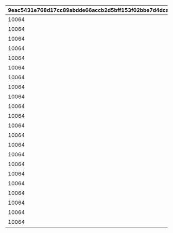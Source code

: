 |9eac5431e768d17cc89abdde66accb2d5bff153f02bbe7d4dca64ecc416942e2|3b7b6d4616592f380251b62dac80bba66a330a29daf9db16dd71e9911f5d5deb|cc1f4ff6c34b74a8e3217904f31ac92e251a975856574fb4329e27d8430574e0|2493e9337abe87b556c563e165b9d2b574e8dabf72d396e44483a099171d86e1|3f0978a02902f6f845ad137cf720f9b039299abef45afcdefb5f5c87225733c3|5515e0ffd711969df98b0ffc8846b2f6da553c5fd7846a5ab6aed9c7aa025895|85b3eb84dc025d2dba486631297def69f6e8537ccdf066bcc559bcb4faa86164|
| --- | --- | --- | --- | --- | --- | --- |
|10064|開会式|20036104|4|0|0|1006401|
|10064|開会式|20036104|3|0|0|1006402|
|10064|徒競走|20036104|1|1006402|0|1006403|
|10064|徒競走|20036104|4|1006402|0|1006404|
|10064|徒競走|20036104|2|1006402|0|1006405|
|10064|騎馬戦|20036104|2|1006405|0|1006406|
|10064|騎馬戦|20036104|4|1006405|0|1006407|
|10064|昼休憩|20036106|3|1006406|0|1006408|
|10064|昼休憩|20036106|4|1006406|0|1006409|
|10064|学術文化出展各種|20036106|3|1006408|0|1006410|
|10064|学術文化出展各種|20036106|4|1006408|0|1006411|
|10064|学術文化出展各種|20036106|1|1006408|0|1006412|
|10064|侍女風給仕喫茶|20036108|4|1006410|0|1006413|
|10064|侍女風給仕喫茶|20036108|3|1006410|0|1006414|
|10064|総合リレー|20036113|3|1006414|0|1006415|
|10064|総合リレー|20036113|4|1006414|0|1006416|
|10064|セレモニーステージ|0|1|1006415|2003601|1006417|
|10064|セレモニーステージ|0|4|1006415|2003601|1006418|
|10064|セレモニーステージ|0|2|1006415|2003601|1006419|
|10064|閉会式|0|3|1006419|2003601|1006420|
|10064|閉会式|0|4|1006419|2003601|1006421|
|10064|コンプリート演出|0|4|1006420|2003601|1006422|